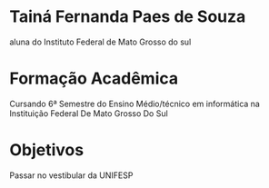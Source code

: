 # Tainá Fernanda Paes de Souza

aluna do Instituto Federal de Mato Grosso do sul

# Formação Acadêmica

Cursando 6ª Semestre do Ensino Médio/técnico em informática na Instituição Federal De Mato Grosso Do Sul

# Objetivos
Passar no vestibular da UNIFESP
